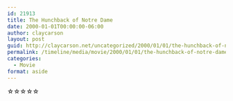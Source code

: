 ```yaml
---
id: 21913
title: The Hunchback of Notre Dame
date: 2000-01-01T00:00:00-06:00
author: claycarson
layout: post
guid: http://claycarson.net/uncategorized/2000/01/01/the-hunchback-of-notre-dame/
permalink: /timeline/media/movie/2000/01/01/the-hunchback-of-notre-dame/
categories:
  - Movie
format: aside
---
```

<div class="media-details"></div>

<div class="media-creator"></div>

<div class="media-rating">☆☆☆☆☆</div>
